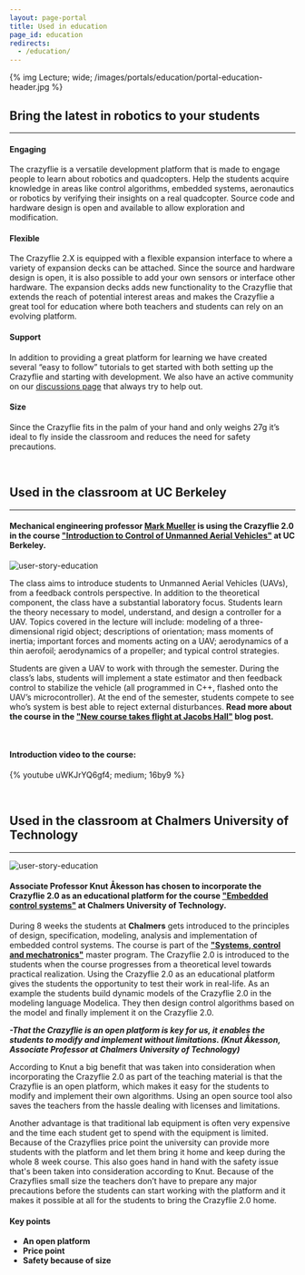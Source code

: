 ```yaml
---
layout: page-portal
title: Used in education
page_id: education
redirects:
  - /education/
---
```


{% img Lecture; wide; /images/portals/education/portal-education-header.jpg %}

## Bring the latest in robotics to your students
------

#### Engaging
The crazyflie is a versatile development platform that is made to engage people to learn about robotics and quadcopters.
Help the students acquire knowledge in areas like control algorithms, embedded systems, aeronautics or robotics by verifying their insights on a real quadcopter. Source code and hardware design is open and available to allow exploration and modification.

#### Flexible
The Crazyflie 2.X is equipped with a flexible expansion interface to where a variety of expansion decks can be attached. Since the source and hardware design is open, it is also possible to add your own sensors or interface other hardware. The expansion decks adds new functionality to the Crazyflie that extends the reach of potential interest areas and makes the Crazyflie a great tool for education where both teachers and students can rely on an evolving platform.

#### Support
In addition to providing a great platform for learning we have created several “easy to follow” tutorials to get started with both setting up the Crazyflie and starting with development. We also have an active community on our [discussions page](https://discussions.bitcraze.io/) that always try to help out.

#### Size
Since the Crazyflie fits in the palm of your hand and only weighs 27g it’s ideal to fly inside the classroom and reduces the need for safety precautions.

<br>

## Used in the classroom at UC Berkeley
------

#### Mechanical engineering professor [Mark Mueller](https://muellerlab.berkeley.edu/) is using the Crazyflie 2.0 in the course ["Introduction to Control of Unmanned Aerial Vehicles"](https://muellerlab.berkeley.edu/teaching/) at UC Berkeley.

<img class="img-responsive, portal-img" src="/images/portals/education/berkeley.PNG" alt="user-story-education">

The class aims to introduce students to Unmanned Aerial Vehicles (UAVs), from a feedback  controls perspective. In addition to the theoretical component, the class have a substantial laboratory focus. Students learn the theory necessary to model, understand, and design a controller for a UAV. Topics covered in the lecture will include: modeling of a three-dimensional rigid object; descriptions of orientation; mass moments of inertia; important forces and moments acting on a UAV; aerodynamics of a thin aerofoil; aerodynamics of a propeller; and typical control strategies.

Students are given a UAV to work with through the semester. During the class’s labs, students will implement a state estimator and then feedback control to stabilize the vehicle (all programmed in C++, flashed onto the UAV’s microcontroller). At the end of the semester, students compete to see who’s system is best able to reject external disturbances.
__Read more about the course in the ["New course takes flight at Jacobs Hall"](https://medium.com/jacobs-institute-for-design-innovation/new-course-takes-flight-at-jacobs-hall-3fdc1e550964) blog post.__

<br>

#### Introduction video to the course:
{% youtube uWKJrYQ6gf4; medium; 16by9 %}

<br>

## Used in the classroom at Chalmers University of Technology
------
<img class="img-responsive img-float-right" src="/images/portals/education/user-story-education.jpg" alt="user-story-education">

#### Associate Professor Knut Åkesson has chosen to incorporate the Crazyflie 2.0 as an educational platform for the course ["Embedded control systems"](https://student.portal.chalmers.se/en/chalmersstudies/courseinformation/Pages/SearchCourse.aspx?course_id=21540&parsergrp=3) at Chalmers University of Technology.


During 8 weeks the students at **Chalmers** gets introduced to the principles of design, specification, modeling, analysis and implementation of embedded control systems. The course is part of the **["Systems, control and mechatronics"](https://student.portal.chalmers.se/en/chalmersstudies/courseinformation/Pages/SearchCourse.aspx?program_id=1353&parsergrp=5)** master program.
The Crazyflie 2.0 is introduced to the students when the course progresses from a theoretical level towards practical realization. Using the Crazyflie 2.0 as an educational platform gives the students the opportunity to test their work in real-life.
As an example the students build dynamic models of the Crazyflie 2.0 in the modeling language Modelica. They then design control algorithms based on the model and finally implement it on the Crazyflie 2.0.

***-That the Crazyflie is an open platform is key for us, it enables the students to modify and implement without limitations. (Knut Åkesson, Associate Professor at Chalmers University of Technology)***

According to Knut a big benefit that was taken into consideration when incorporating the Crazyflie 2.0 as part of the teaching material is that the Crazyflie is an open platform, which makes it easy for the students to modify and implement their own algorithms.
Using an open source tool also saves the teachers from the hassle dealing with licenses and limitations.

Another advantage is that traditional lab equipment is often very expensive and the time each student get to spend with the equipment is limited.
Because of the Crazyflies price point the university can provide more students with the platform and let them bring it home and keep during the whole 8 week course. This also goes hand in hand with the safety issue that's been taken into consideration according to Knut. Because of the Crazyflies small size the teachers don’t have to prepare any major precautions before the students can start working with the platform and it makes it possible at all for the students to bring the Crazyflie 2.0 home.

#### Key points
* **An open platform**
* **Price point**
* **Safety because of size**
